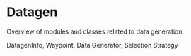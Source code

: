 # Datagen

Overview of modules and classes related to data generation.

DatagenInfo, Waypoint, Data Generator, Selection Strategy